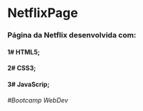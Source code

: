 # NetflixPage

### Página da Netflix desenvolvida com:

#### 1# HTML5;
#### 2# CSS3;
#### 3# JavaScrip;

###### #Bootcamp WebDev
